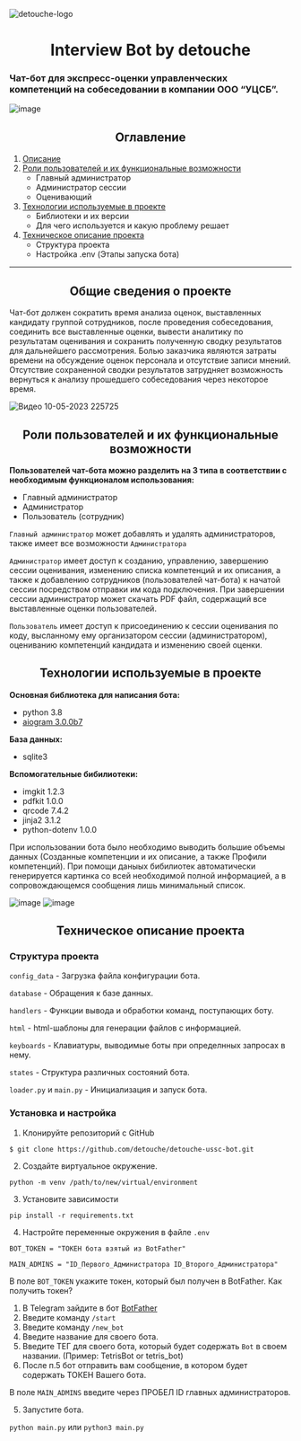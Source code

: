 ![detouche-logo](https://github.com/detouche/detouche-ussc-bot/assets/91479557/607fb8a7-22d3-4166-88ac-a0c477282f6a)


<h1 align="center">Interview Bot by detouche</h1>

### Чат-бот для экспресс-оценки управленческих компетенций на собеседовании в компании ООО “УЦСБ”. ###

![image](https://github.com/detouche/detouche-ussc-bot/assets/91479557/ff6bac98-a751-4d53-8871-e6335a7329fa)


<h2 align="center">Оглавление</h2>


1. [Описание](https://github.com/detouche/detouche-ussc-bot#общие-сведения-о-проекте)
2. [Роли пользователей и их  функциональные возможности](https://github.com/detouche/detouche-ussc-bot#роли-пользователей-и-их-функциональные-возможности)
 	- Главный администратор
	- Администратор сессии
	- Оценивающий
3. [Технологии используемые в проекте](https://github.com/detouche/detouche-ussc-bot#технологии-используемые-в-проекте)
	- Библиотеки и их версии
	- Для чего используется и какую проблему решает
4. [Техническое описание проекта](https://github.com/detouche/detouche-ussc-bot#техническое-описание-проекта)
	- Структура проекта
	- Настройка .env (Этапы запуска бота)

---



<h2 align="center">Общие сведения о проекте</h2>


Чат-бот должен сократить время анализа оценок, выставленных кандидату группой сотрудников, после проведения собеседования, соединить все выставленные оценки, вывести аналитику по результатам оценивания и сохранить полученную сводку результатов для дальнейшего рассмотрения. Болью заказчика являются затраты времени на обсуждение оценок персонала и отсутствие записи мнений. Отсутствие сохраненной сводки результатов затрудняет возможность вернуться к анализу прошедшего собеседования через некоторое время. 

![Видео 10-05-2023 225725](https://github.com/detouche/detouche-ussc-bot/assets/91479557/20ff8df7-1247-465e-9617-122d8cd7a517)



<h2 align="center">Роли пользователей и их функциональные возможности</h2>



**Пользователей чат-бота можно разделить на 3 типа в соответствии с необходимым функционалом использования:**
- Главный администратор 
- Администратор
- Пользователь (сотрудник)

`Главный администратор` может добавлять и удалять администраторов, также имеет все возможности `Администратора`

`Администратор` имеет доступ к созданию, управлению, завершению сессии оценивания, изменению списка компетенций и их описания, а также к добавлению сотрудников (пользователей чат-бота) к начатой сессии посредством отправки им кода подключения. При завершении сессии администратор может скачать PDF файл, содержащий все выставленные оценки пользователей.

`Пользователь` имеет доступ к присоединению к сессии оценивания по коду, высланному ему организатором сессии (администратором), оцениванию компетенций кандидата и изменению своей оценки.


<h2 align="center">Технологии используемые в проекте</h2>



**Основная библиотека для написания бота:**
- python 3.8
- [aiogram 3.0.0b7](https://docs.aiogram.dev/en/dev-3.x/)


**База данных:**
- sqlite3


**Вспомогательные бибилиотеки:**
- imgkit 1.2.3
- pdfkit 1.0.0
- qrcode 7.4.2
- jinja2 3.1.2
- python-dotenv 1.0.0

При использовании бота было необходимо выводить большие объемы данных (Созданные компетенции и их описание, а также Профили компетенций). При помощи даныых бибилиотек автоматически генерируется картинка со всей необходимой полной информацией, а в сопровождающемся сообщения лишь минимальный список.

![image](https://github.com/detouche/detouche-ussc-bot/assets/91479557/acf00e6f-74c6-4d27-85fb-be0a18a3012a)
![image](https://github.com/detouche/detouche-ussc-bot/assets/91479557/3ce816d7-7986-4e37-b613-bfea39867735)



<h2 align="center">Техническое описание проекта</h2>

### Структура проекта ###

`config_data` - Загрузка файла конфигурации бота.

`database` - Обращения к базе данных.

`handlers` - Функции вывода и обработки команд, поступающих боту.

`html` - html-шаблоны для генерации файлов с информацией.

`keyboards` - Клавиатуры, выводимые боты при определнных запросах в нему.

`states` - Структура различных состояний бота.

`loader.py` и `main.py` - Инициализация и запуск бота.


### Установка и настройка ###

1. Клонируйте репозиторий с GitHub

`$ git clone https://github.com/detouche/detouche-ussc-bot.git`

2. Создайте виртуальное окружение.

`python -m venv /path/to/new/virtual/environment`

3. Установите зависимости

`pip install -r requirements.txt`

4. Настройте переменные окружения в файле `.env`

```
BOT_TOKEN = "ТОКЕН бота взятый из BotFather"

MAIN_ADMINS = "ID_Первого_Администратора ID_Второго_Администратора"
```

В поле `BOT_TOKEN` укажите токен, который был получен в BotFather. Как получить токен?

1. В Telegram зайдите в бот [BotFather](https://t.me/BotFather)
2. Введите команду `/start`
3. Введите команду `/new_bot`
4. Введите название для своего бота.
5. Введите ТЕГ для своего бота, который будет содержать `Bot` в своем названии. (Пример: TetrisBot or tetris_bot)
6. После п.5 бот отправить вам сообщение, в котором будет содержать ТОКЕН Вашего бота.

В поле `MAIN_ADMINS` введите через ПРОБЕЛ ID главных администраторов.


5. Запустите бота.

`python main.py` или `python3 main.py`
